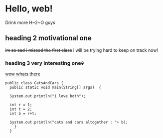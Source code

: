 # Hello, web!
Drink more H~2~O guys

## heading 2 motivational one
~~im so sad i missed the first class~~ 
i will be trying hard to keep on track now!


### heading 3 very interesting one💀
[wow whats there](https://www.youtube.com/watch?v=dQw4w9WgXcQ)

    
    public class CatsAndCars {
      public static void main(String[] args)  {

      System.out.println("i love both");

      int r = 1;
      int t = 2;
      int b = r+t;

      System.out.println("cats and cars altogether : "+ b);
        }
      }
